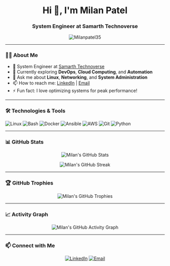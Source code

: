 <h1 align="center">Hi 👋, I'm Milan Patel</h1>
<h3 align="center">System Engineer at Samarth Technoverse</h3>

<p align="center">
  <img src="https://komarev.com/ghpvc/?username=Milanpatel35&label=Profile%20views&color=0e75b6&style=flat" alt="Milanpatel35" />
</p>

---

### 👨‍💻 About Me

- 🔧 System Engineer at [Samarth Technoverse](https://samarthtechnoverse.com)
- 🌱 Currently exploring **DevOps**, **Cloud Computing**, and **Automation**
- 💬 Ask me about **Linux**, **Networking**, and **System Administration**
- 📫 How to reach me: [LinkedIn](https://www.linkedin.com/in/milanpatel35/) | [Email](mailto:milanpatel35@example.com)
- ⚡ Fun fact: I love optimizing systems for peak performance!

---

### 🛠️ Technologies & Tools

![Linux](https://img.shields.io/badge/Linux-FCC624?style=flat&logo=linux&logoColor=black)
![Bash](https://img.shields.io/badge/Bash-4EAA25?style=flat&logo=gnu-bash&logoColor=white)
![Docker](https://img.shields.io/badge/Docker-2496ED?style=flat&logo=docker&logoColor=white)
![Ansible](https://img.shields.io/badge/Ansible-EE0000?style=flat&logo=ansible&logoColor=white)
![AWS](https://img.shields.io/badge/AWS-232F3E?style=flat&logo=amazon-aws&logoColor=white)
![Git](https://img.shields.io/badge/Git-F05032?style=flat&logo=git&logoColor=white)
![Python](https://img.shields.io/badge/Python-3776AB?style=flat&logo=python&logoColor=white)

---

### 📊 GitHub Stats

<p align="center">
  <img src="https://github-readme-stats.vercel.app/api?username=Milanpatel35&show_icons=true&theme=radical" alt="Milan's GitHub Stats" />
</p>

<p align="center">
  <img src="https://github-readme-streak-stats.herokuapp.com/?user=Milanpatel35&theme=radical" alt="Milan's GitHub Streak" />
</p>

---

### 🏆 GitHub Trophies

<p align="center">
  <img src="https://github-profile-trophy.vercel.app/?username=Milanpatel35&theme=radical&no-frame=true&no-bg=true&margin-w=4" alt="Milan's GitHub Trophies" />
</p>

---

### 📈 Activity Graph

<p align="center">
  <img src="https://activity-graph.herokuapp.com/graph?username=Milanpatel35&theme=redical" alt="Milan's GitHub Activity Graph" />
</p>

---

### 📫 Connect with Me

<p align="center">
  <a href="https://www.linkedin.com/in/milanpatel35/"><img src="https://img.shields.io/badge/LinkedIn-0077B5?style=flat&logo=linkedin&logoColor=white" alt="LinkedIn" /></a>
  <a href="mailto:milanpatel35@example.com"><img src="https://img.shields.io/badge/Email-D14836?style=flat&logo=gmail&logoColor=white" alt="Email" /></a>
</p>


